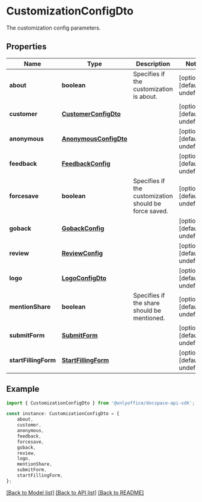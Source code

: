 # CustomizationConfigDto

The customization config parameters.

## Properties

Name | Type | Description | Notes
------------ | ------------- | ------------- | -------------
**about** | **boolean** | Specifies if the customization is about. | [optional] [default to undefined]
**customer** | [**CustomerConfigDto**](CustomerConfigDto.md) |  | [optional] [default to undefined]
**anonymous** | [**AnonymousConfigDto**](AnonymousConfigDto.md) |  | [optional] [default to undefined]
**feedback** | [**FeedbackConfig**](FeedbackConfig.md) |  | [optional] [default to undefined]
**forcesave** | **boolean** | Specifies if the customization should be force saved. | [optional] [default to undefined]
**goback** | [**GobackConfig**](GobackConfig.md) |  | [optional] [default to undefined]
**review** | [**ReviewConfig**](ReviewConfig.md) |  | [optional] [default to undefined]
**logo** | [**LogoConfigDto**](LogoConfigDto.md) |  | [optional] [default to undefined]
**mentionShare** | **boolean** | Specifies if the share should be mentioned. | [optional] [default to undefined]
**submitForm** | [**SubmitForm**](SubmitForm.md) |  | [optional] [default to undefined]
**startFillingForm** | [**StartFillingForm**](StartFillingForm.md) |  | [optional] [default to undefined]

## Example

```typescript
import { CustomizationConfigDto } from '@onlyoffice/docspace-api-sdk';

const instance: CustomizationConfigDto = {
    about,
    customer,
    anonymous,
    feedback,
    forcesave,
    goback,
    review,
    logo,
    mentionShare,
    submitForm,
    startFillingForm,
};
```

[[Back to Model list]](../README.md#documentation-for-models) [[Back to API list]](../README.md#documentation-for-api-endpoints) [[Back to README]](../README.md)
